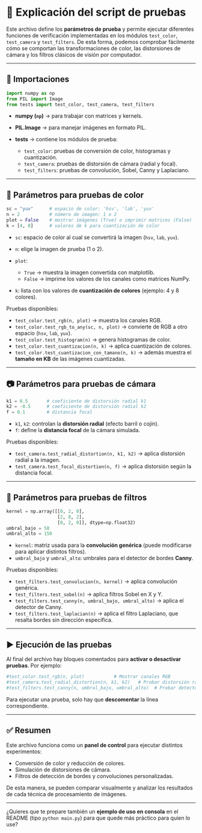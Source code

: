 # 📖 Explicación del script de pruebas

Este archivo define los **parámetros de prueba** y permite ejecutar diferentes funciones de verificación implementadas en los módulos `test_color`, `test_camera` y `test_filters`.
De esta forma, podemos comprobar fácilmente cómo se comportan las transformaciones de color, las distorsiones de cámara y los filtros clásicos de visión por computador.

---

## 📌 Importaciones

```python
import numpy as np
from PIL import Image
from tests import test_color, test_camera, test_filters
```

* **numpy (`np`)** → para trabajar con matrices y kernels.
* **PIL.Image** → para manejar imágenes en formato PIL.
* **tests** → contiene los módulos de prueba:

  * `test_color`: pruebas de conversión de color, histogramas y cuantización.
  * `test_camera`: pruebas de distorsión de cámara (radial y focal).
  * `test_filters`: pruebas de convolución, Sobel, Canny y Laplaciano.

---

## 🎨 Parámetros para pruebas de color

```python
sc = "yuv"      # espacio de color: 'hsv', 'lab', 'yuv'
n = 2           # número de imagen: 1 o 2
plot = False    # mostrar imágenes (True) o imprimir matrices (False)
k = [4, 8]      # valores de k para cuantización de color
```

* `sc`: espacio de color al cual se convertirá la imagen (`hsv`, `lab`, `yuv`).
* `n`: elige la imagen de prueba (1 o 2).
* `plot`:

  * `True` → muestra la imagen convertida con matplotlib.
  * `False` → imprime los valores de los canales como matrices NumPy.
* `k`: lista con los valores de **cuantización de colores** (ejemplo: 4 y 8 colores).

Pruebas disponibles:

* `test_color.test_rgb(n, plot)` → muestra los canales RGB.
* `test_color.test_rgb_to_any(sc, n, plot)` → convierte de RGB a otro espacio (`hsv`, `lab`, `yuv`).
* `test_color.test_histogram(n)` → genera histogramas de color.
* `test_color.test_cuantizacion(n, k)` → aplica cuantización de colores.
* `test_color.test_cuantizacion_con_tamano(n, k)` → además muestra el **tamaño en KB** de las imágenes cuantizadas.

---

## 📷 Parámetros para pruebas de cámara

```python
k1 = 0.5       # coeficiente de distorsión radial k1
k2 = -0.5      # coeficiente de distorsión radial k2
f = 0.1        # distancia focal
```

* `k1`, `k2`: controlan la **distorsión radial** (efecto barril o cojín).
* `f`: define la **distancia focal** de la cámara simulada.

Pruebas disponibles:

* `test_camera.test_radial_distortion(n, k1, k2)` → aplica distorsión radial a la imagen.
* `test_camera.test_focal_distortion(n, f)` → aplica distorsión según la distancia focal.

---

## 🧩 Parámetros para pruebas de filtros

```python
kernel = np.array([[0, 2, 0],
                   [2, 8, 2],
                   [0, 2, 0]], dtype=np.float32)
umbral_bajo = 50
umbral_alto = 150
```

* `kernel`: matriz usada para la **convolución genérica** (puede modificarse para aplicar distintos filtros).
* `umbral_bajo` y `umbral_alto`: umbrales para el detector de bordes **Canny**.

Pruebas disponibles:

* `test_filters.test_convolucion(n, kernel)` → aplica convolución genérica.
* `test_filters.test_sobel(n)` → aplica filtros Sobel en X y Y.
* `test_filters.test_canny(n, umbral_bajo, umbral_alto)` → aplica el detector de Canny.
* `test_filters.test_laplacian(n)` → aplica el filtro Laplaciano, que resalta bordes sin dirección específica.

---

## ▶️ Ejecución de las pruebas

Al final del archivo hay bloques comentados para **activar o desactivar pruebas**.
Por ejemplo:

```python
#test_color.test_rgb(n, plot)           # Mostrar canales RGB
#test_camera.test_radial_distortion(n, k1, k2)   # Probar distorsión radial
#test_filters.test_canny(n, umbral_bajo, umbral_alto)  # Probar detector de Canny
```

Para ejecutar una prueba, solo hay que **descomentar** la línea correspondiente.

---

## ✅ Resumen

Este archivo funciona como un **panel de control** para ejecutar distintos experimentos:

* Conversión de color y reducción de colores.
* Simulación de distorsiones de cámara.
* Filtros de detección de bordes y convoluciones personalizadas.

De esta manera, se pueden comparar visualmente y analizar los resultados de cada técnica de procesamiento de imágenes.

---

¿Quieres que te prepare también un **ejemplo de uso en consola** en el README (tipo `python main.py`) para que quede más práctico para quien lo use?
